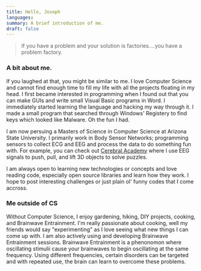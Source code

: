 ```yaml
---
title: Hello, Joseph
languages:
summary: A brief introduction of me.
draft: false 
---
```


> If you have a problem and your solution is factories....you have a problem factory.

### A bit about me.

If you laughed at that, you might be similar to me. I love Computer Science and cannot find enough time to fill my life with all the projects floating in my head. I first became interested in programming when I found out that you can make GUIs and write small Visual Basic programs in Word. I immediately started learning the language and hacking my way through it. I made a small program that searched through Windows' Registery to find keys which looked like Malware. Oh the fun I had.

I am now persuing a Masters of Science in Computer Science at Arizona State University. I primarily work in Body Sensor Networks; programming sensors to collect ECG and EEG and process the data to do something fun with. For example, you can check out [Cerebral Academy](http://www.coderbase.io/majora2007/CerebralAcademy) where I use EEG signals to push, pull, and lift 3D objects to solve puzzles. 

I am always open to learning new technologies or concepts and love reading code, especially open source libraries and learn how they work. I hope to post interesting challenges or just plain ol' funny codes that I come accross.


### Me outside of CS


Without Computer Science, I enjoy gardening, hiking, DIY projects, cooking, and Brainwave Entrainment. I'm really passionate about cooking, well my friends would say "experimenting" as I love seeing what new things I can come up with. I am also actively using and developing Brainwave Entrainment sessions. Brainwave Entrainment is a phenonomon where oscillating stimulii cause your brainwaves to begin oscillating at the same frequency. Using different frequencies, certain disorders can be targeted and with repeated use, the brain can learn to overcome these problems. 